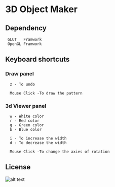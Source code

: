 # 3D Object Maker
## Dependency
```
 GLUT   Framwork
 OpenGL Framwork
```
## Keyboard shortcuts
### Draw panel
```
  z - To undo
  
  Mouse Click -To draw the pattern
```
### 3d Viewer panel
```
  w - White color
  r - Red color
  g - Green color
  b - Blue color
  
  i - To increase the width
  d - To decrease the width
  
  Mouse Click -To change the axies of rotation
```
## License
![alt text](https://github.com/0xpulsar/3DObjectMaker/raw/master/ApacheLicense.png)
